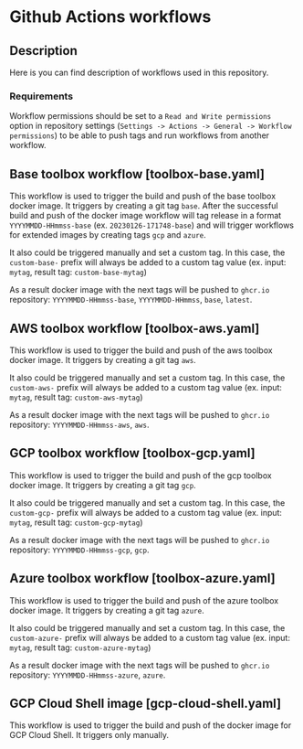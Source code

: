 # Github Actions workflows

## Description

Here is you can find description of workflows used in this repository.

### Requirements

Workflow permissions should be set to a `Read and Write permissions` option in repository settings (`Settings -> Actions -> General -> Workflow permissions`) to be able to push tags and run workflows from another workflow.

## Base toolbox workflow [toolbox-base.yaml]

This workflow is used to trigger the build and push of the base toolbox docker image.
It triggers by creating a git tag `base`. After the successful build and push of the docker image workflow will tag release in a format `YYYYMMDD-HHmmss-base` (ex. `20230126-171748-base`) and will trigger workflows for extended images by creating tags `gcp` and `azure`.

It also could be triggered manually and set a custom tag. In this case, the `custom-base-` prefix will always be added to a custom tag value (ex. input: `mytag`, result tag: `custom-base-mytag`)

As a result docker image with the next tags will be pushed to `ghcr.io` repository: `YYYYMMDD-HHmmss-base`, `YYYYMMDD-HHmmss`, `base`, `latest`.

## AWS toolbox workflow [toolbox-aws.yaml]

This workflow is used to trigger the build and push of the aws toolbox docker image.
It triggers by creating a git tag `aws`.

It also could be triggered manually and set a custom tag. In this case, the `custom-aws-` prefix will always be added to a custom tag value (ex. input: `mytag`, result tag: `custom-aws-mytag`)

As a result docker image with the next tags will be pushed to `ghcr.io` repository: `YYYYMMDD-HHmmss-aws`, `aws`.

## GCP toolbox workflow [toolbox-gcp.yaml]

This workflow is used to trigger the build and push of the gcp toolbox docker image.
It triggers by creating a git tag `gcp`.

It also could be triggered manually and set a custom tag. In this case, the `custom-gcp-` prefix will always be added to a custom tag value (ex. input: `mytag`, result tag: `custom-gcp-mytag`)

As a result docker image with the next tags will be pushed to `ghcr.io` repository: `YYYYMMDD-HHmmss-gcp`, `gcp`.

## Azure toolbox workflow [toolbox-azure.yaml]

This workflow is used to trigger the build and push of the azure toolbox docker image.
It triggers by creating a git tag `azure`.

It also could be triggered manually and set a custom tag. In this case, the `custom-azure-` prefix will always be added to a custom tag value (ex. input: `mytag`, result tag: `custom-azure-mytag`)

As a result docker image with the next tags will be pushed to `ghcr.io` repository: `YYYYMMDD-HHmmss-azure`, `azure`.

## GCP Cloud Shell image [gcp-cloud-shell.yaml]

This workflow is used to trigger the build and push of the docker image for GCP Cloud Shell.
It triggers only manually.
